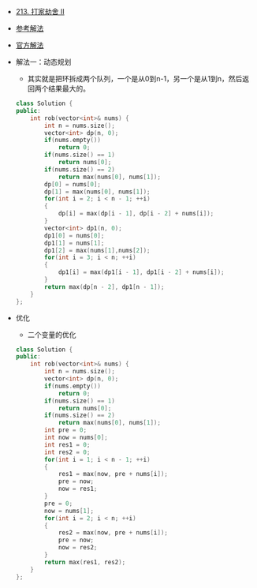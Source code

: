 - [213. 打家劫舍 II](https://leetcode-cn.com/problems/house-robber-ii/)
- [参考解法](https://www.cnblogs.com/grandyang/p/4518674.html)
- [官方解法](https://leetcode-cn.com/problems/house-robber-ii/solution/213-da-jia-jie-she-iidong-tai-gui-hua-jie-gou-hua-/)
- 解法一：动态规划
    + 其实就是把环拆成两个队列，一个是从0到n-1，另一个是从1到n，然后返回两个结果最大的。
    ```C++
    class Solution {
    public:
        int rob(vector<int>& nums) {
            int n = nums.size();
            vector<int> dp(n, 0);
            if(nums.empty())
                return 0;
            if(nums.size() == 1)
                return nums[0];
            if(nums.size() == 2)
                return max(nums[0], nums[1]);
            dp[0] = nums[0];
            dp[1] = max(nums[0], nums[1]);
            for(int i = 2; i < n - 1; ++i)
            {
                dp[i] = max(dp[i - 1], dp[i - 2] + nums[i]);
            }
            vector<int> dp1(n, 0);
            dp1[0] = nums[0];
            dp1[1] = nums[1];
            dp1[2] = max(nums[1],nums[2]);
            for(int i = 3; i < n; ++i)
            {
                dp1[i] = max(dp1[i - 1], dp1[i - 2] + nums[i]);
            }
            return max(dp[n - 2], dp1[n - 1]);
        }
    };
    ```

- 优化
    - 二个变量的优化
    ```C++
    class Solution {
    public:
        int rob(vector<int>& nums) {
            int n = nums.size();
            vector<int> dp(n, 0);
            if(nums.empty())
                return 0;
            if(nums.size() == 1)
                return nums[0];
            if(nums.size() == 2)
                return max(nums[0], nums[1]);
            int pre = 0;
            int now = nums[0];
            int res1 = 0;
            int res2 = 0;
            for(int i = 1; i < n - 1; ++i)
            {
                res1 = max(now, pre + nums[i]);
                pre = now;
                now = res1;
            }
            pre = 0;
            now = nums[1];
            for(int i = 2; i < n; ++i)
            {
                res2 = max(now, pre + nums[i]);
                pre = now;
                now = res2;
            }
            return max(res1, res2);
        }
    };
    ```